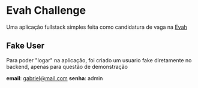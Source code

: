 # Evah Challenge

Uma aplicação fullstack simples feita como candidatura de vaga na [Evah](https://www.evah.io/)

## Fake User

Para poder "logar" na aplicação, foi criado um usuario fake diretamente no backend, apenas para questão de demonstração

**email**: gabriel@mail.com
**senha**: admin
